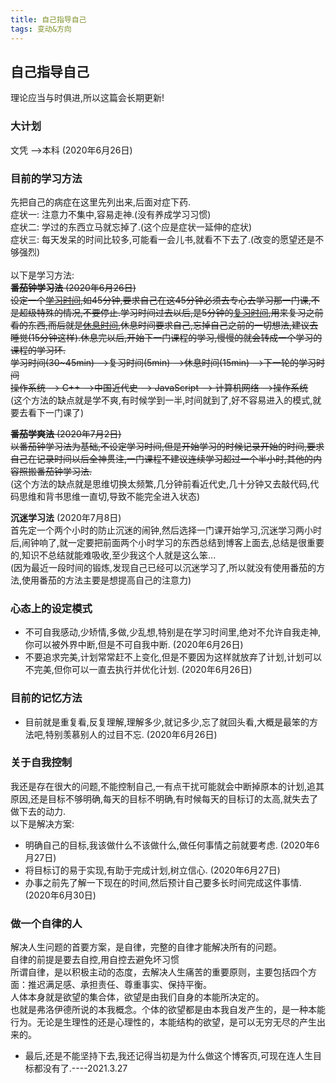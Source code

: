 ```yaml
---
title: 自己指导自己
tags: 变动&方向
---
```


## 自己指导自己
理论应当与时俱进,所以这篇会长期更新!

### 大计划  
文凭 -->本科    (2020年6月26日)  

### 目前的学习方法  
先把自己的病症在这里先列出来,后面对症下药.  
症状一: 注意力不集中,容易走神.(没有养成学习习惯)  
症状二: 学过的东西立马就忘掉了.(这个应是症状一延伸的症状)  
症状三: 每天发呆的时间比较多,可能看一会儿书,就看不下去了.(改变的愿望还是不够强烈)  
<br>
以下是学习方法:  
~~__番茄钟学习法__  (2020年6月26日)~~   
~~设定一个<u>学习时间</u>,如45分钟,要求自己在这45分钟必须去专心去学习那一门课,不是超级特殊的情况,不要停止.学习时间过去以后,是5分钟的<u>复习时间</u>,用来复习之前看的东西,而后就是<u>休息时间</u>,休息时间要求自己,忘掉自己之前的一切想法,建议去睡觉(15分钟这样).休息完以后,开始下一门课程的学习,慢慢的就会转成一个学习的课程的学习环.  
学习时间(30~45min) -->复习时间(5min) -->休息时间(15min) -->下一轮的学习时间~~  
~~操作系统 --> C++ -->中国近代史 --> JavaScript --> 计算机网络 -->操作系统~~  
(这个方法的缺点就是学不爽,有时候学到一半,时间就到了,好不容易进入的模式,就要去看下一门课了)

~~__番茄学爽法__ (2020年7月2日)~~  
~~以番茄钟学习法为基础,不设定学习时间,但是开始学习的时候记录开始的时间,要求自己在记录时间以后全神贯注,一门课程不建议连续学习超过一个半小时,其他的内容照搬番茄钟学习法.~~  
(这个方法的缺点就是思维切换太频繁,几分钟前看近代史,几十分钟又去敲代码,代码思维和背书思维一直切,导致不能完全进入状态)


__沉迷学习法__ (2020年7月8日)  
首先定一个两个小时的防止沉迷的闹钟,然后选择一门课开始学习,沉迷学习两小时后,闹钟响了,就一定要把前面两个小时学习的东西总结到博客上面去,总结是很重要的,知识不总结就能难吸收,至少我这个人就是这么笨...  
(因为最近一段时间的锻炼,发现自己已经可以沉迷学习了,所以就没有使用番茄的方法,使用番茄的方法主要是想提高自己的注意力)




### 心态上的设定模式  
* 不可自我感动,少矫情,多做,少乱想,特别是在学习时间里,绝对不允许自我走神,你可以被外界中断,但是不可自我中断.  (2020年6月26日)  
* 不要追求完美,计划常常赶不上变化,但是不要因为这样就放弃了计划,计划可以不完美,但你可以一直去执行并优化计划.  (2020年6月26日)  

### 目前的记忆方法    
* 目前就是重复看,反复理解,理解多少,就记多少,忘了就回头看,大概是最笨的方法吧,特别羡慕别人的过目不忘. (2020年6月26日)   

### 关于自我控制  
我还是存在很大的问题,不能控制自己,一有点干扰可能就会中断掉原本的计划,追其原因,还是目标不够明确,每天的目标不明确,有时候每天的目标订的太高,就失去了做下去的动力.    
以下是解决方案:  
* 明确自己的目标,我该做什么不该做什么,做任何事情之前就要考虑.   (2020年6月27日)  
* 将目标订的易于实现,有助于完成计划,树立信心.   (2020年6月27日)  
* 办事之前先了解一下现在的时间,然后预计自己要多长时间完成这件事情.(2020年6月30日)

### 做一个自律的人
解决人生问题的首要方案，是自律，完整的自律才能解决所有的问题。    
自律的前提是要去自控,用自控去避免坏习惯   
所谓自律，是以积极主动的态度，去解决人生痛苦的重要原则，主要包括四个方面：推迟满足感、承担责任、尊重事实、保持平衡。    
人体本身就是欲望的集合体，欲望是由我们自身的本能所决定的。   
也就是弗洛伊德所说的本我概念。个体的欲望都是由本我自发产生的，是一种本能行为。无论是生理性的还是心理性的，本能结构的欲望，是可以无穷无尽的产生出来的。   

* 最后,还是不能坚持下去,我还记得当初是为什么做这个博客页,可现在连人生目标都没有了.----2021.3.27 